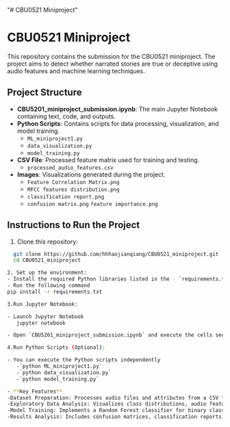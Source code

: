 "# CBU0521 Miniproject" 

# CBU0521 Miniproject

This repository contains the submission for the CBU0521 miniproject. The project aims to detect whether narrated stories are true or deceptive using audio features and machine learning techniques.

## Project Structure

- **CBU5201_miniproject_submission.ipynb**: The main Jupyter Notebook containing text, code, and outputs.
- **Python Scripts**: Contains scripts for data processing, visualization, and model training.
  - `ML_miniproject1.py`
  - `data_visualization.py`
  - `model_training.py`
- **CSV File**: Processed feature matrix used for training and testing.
  - `processed_audio_features.csv`
- **Images**: Visualizations generated during the project.
  - `Feature Correlation Matrix.png`
  - `MFCC features distribution.png`
  - `classification report.png`
  - `confusion matrix.png`
   `feature importance.png`

## Instructions to Run the Project

1. Clone this repository:
 ```bash
   git clone https://github.com/hhhaojianqiang/CBU0521_miniproject.git
   cd CBU0521_miniproject

2. Set up the environment:
- Install the required Python libraries listed in the - `requirements.txt file`
- Run the following command
pip install -r requirements.txt

3.Run Jupyter Notebook:

- Launch Jupyter Notebook
	jupyter notebook

- Open `CBU5201_miniproject_submission.ipynb` and execute the cells sequentially

4.Run Python Scripts (Optional):

- You can execute the Python scripts independently
	-`python ML_miniproject1.py`
	-`python data_visualization.py`
	-`python model_training.py`

- **Key Features**
-Dataset Preparation: Processes audio files and attributes from a CSV file to extract meaningful features such as MFCCs, Chroma features, and emotional scores.
-Exploratory Data Analysis: Visualizes class distributions, audio feature histograms, and correlation matrices.
-Model Training: Implements a Random Forest classifier for binary classification.
-Results Analysis: Includes confusion matrices, classification reports, and feature importance plots.